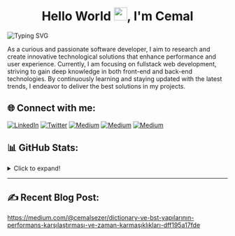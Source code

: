 
<h1 align="center">Hello World <img src="https://user-images.githubusercontent.com/53148314/120832912-d7576900-c569-11eb-8de9-71da3412c259.gif" height="30">, I'm Cemal</h1>

<p align="">
  <img src="https://readme-typing-svg.herokuapp.com?font=Fira+Code&size=24&pause=1000&color=00C6FF&background=FFFFFF00&width=435&lines=Software+Developer" alt="Typing SVG">
</p>

As a curious and passionate software developer, I aim to research and create innovative technological solutions that enhance performance and user experience. Currently, I am focusing on fullstack web development, striving to gain deep knowledge in both front-end and back-end technologies. By continuously learning and staying updated with the latest trends, I endeavor to deliver the best solutions in my projects.



## 🌐 Connect with me:
<p align="">
  <a href="https://linkedin.com/in/cemal-sezer"><img src="https://img.shields.io/badge/linkedin-%230077B5.svg?style=for-the-badge&logo=linkedin&logoColor=white" alt="LinkedIn"></a>
    <a href="https://twitter.com/cemalsezerx"><img src="https://img.shields.io/badge/X-%23000000.svg?style=for-the-badge&logo=X&logoColor=white" alt="Twitter"></a>
  <a href="https://medium.com/@cemalsezer"><img src="https://img.shields.io/badge/Medium-12100E?style=for-the-badge&logo=medium&logoColor=white" alt="Medium"></a>
  <a href="https://leetcode.com/u/cemalsezer/"><img src="https://img.shields.io/badge/LeetCode-000000?style=for-the-badge&logo=LeetCode&logoColor=#d16c06" alt="Medium"></a>
  <a href="https://www.hackerrank.com/profile/cemalsezer"><img src="https://img.shields.io/badge/-Hackerrank-2EC866?style=for-the-badge&logo=HackerRank&logoColor=white" alt="Medium"></a>



</p>


## 📊 GitHub Stats:
<details>
  <summary>Click to expand!</summary>
    <img src="https://github-readme-stats.vercel.app/api/top-langs/?username=cemalsezer&theme=gotham&hide_border=true&include_all_commits=false&count_private=false&layout=compact" alt="Top Languages">
    
  <p align="center">
  <!-- <img src="https://github-readme-stats.vercel.app/api?username=cemalsezer&theme=gotham&hide_border=true&include_all_commits=false&count_private=false" alt="GitHub Stats">
    <br/> -->
    <br/>
  </p> 
</details>

---

## ✍️ Recent Blog Post: 
https://medium.com/@cemalsezer/dictionary-ve-bst-yapılarının-performans-karşılaştırması-ve-zaman-karmaşıklıkları-dff195a17fde
